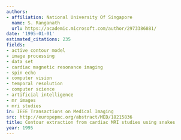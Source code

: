 ```yaml
---
authors:
- affiliation: National University Of Singapore
  name: S. Ranganath
  url: https://academic.microsoft.com/author/2973386881/
date: '1995-01-01'
estimated_citations: 235
fields:
- active contour model
- image processing
- data set
- cardiac magnetic resonance imaging
- spin echo
- computer vision
- temporal resolution
- computer science
- artificial intelligence
- mr images
- mri studies
in: IEEE Transactions on Medical Imaging
src: http://europepmc.org/abstract/MED/18215836
title: Contour extraction from cardiac MRI studies using snakes
year: 1995
---
```

